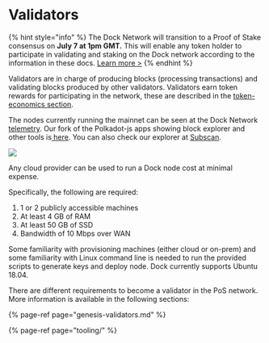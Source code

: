 # Validators

{% hint style="info" %}
The Dock Network will transition to a Proof of Stake consensus on **July 7 at 1pm GMT.** This will enable any token holder to participate in validating and staking on the Dock network according to the information in these docs.  [Learn more &gt;](https://blog.dock.io/docks-proof-of-stake-mainnet-will-launch-on-july-7th-2021/)
{% endhint %}

Validators are in charge of producing blocks \(processing transactions\) and validating blocks produced by other validators. Validators earn token rewards for participating in the network, these are described in the [token-economics section](../learn/token-economics/).

The nodes currently running the mainnet can be seen at the Dock Network [telemetry](https://telemetry.polkadot.io/#list/Dock%20PoS%20Mainnet). Our fork of the Polkadot-js apps showing block explorer and other tools is[ here](https://fe.dock.io/). You can also check our explorer at [Subscan](https://dock.subscan.io/).

![](https://lh5.googleusercontent.com/YIWtkIq09uYTcCXJ-wUKLakXWV1EeOmjAfJvpNBVxGzy0QNGT47wpS9HYMgnE7Va__iavD1NRPNhbibtKWMjyW2AEqqXiqhxVB36dpbPLP6b8XHQF5EuUJX3dXCXGOL0Ge5E35Qy)

Any cloud provider can be used to run a Dock node cost at minimal expense.

Specifically, the following are required:

1. 1 or 2 publicly accessible machines
2. At least 4 GB of RAM
3. At least 50 GB of SSD
4. Bandwidth of 10 Mbps over WAN

Some familiarity with provisioning machines \(either cloud or on-prem\) and some familiarity with Linux command line is needed to run the provided scripts to generate keys and deploy node. Dock currently supports Ubuntu 18.04.



There are different requirements to become a validator in the PoS network. More information is available in the following sections:

{% page-ref page="genesis-validators.md" %}

{% page-ref page="tooling/" %}







